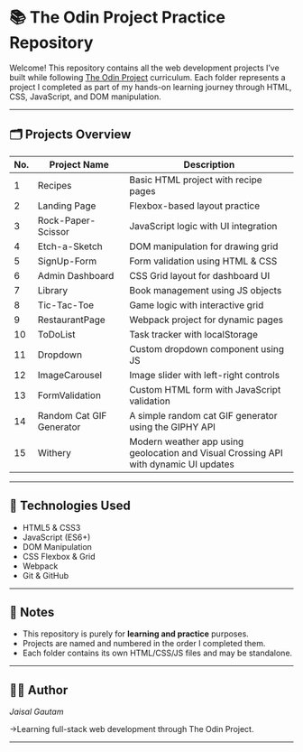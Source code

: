# 📚 The Odin Project Practice Repository

Welcome! This repository contains all the web development projects I’ve built while following [The Odin Project](https://www.theodinproject.com/) curriculum. Each folder represents a project I completed as part of my hands-on learning journey through HTML, CSS, JavaScript, and DOM manipulation.

---

## 🗂️ Projects Overview

| No. | Project Name         | Description                             |
|-----|----------------------|-----------------------------------------|
| 1   | Recipes              | Basic HTML project with recipe pages    |
| 2   | Landing Page         | Flexbox-based layout practice           |
| 3   | Rock-Paper-Scissor   | JavaScript logic with UI integration    |
| 4   | Etch-a-Sketch        | DOM manipulation for drawing grid       |
| 5   | SignUp-Form          | Form validation using HTML & CSS        |
| 6   | Admin Dashboard      | CSS Grid layout for dashboard UI        |
| 7   | Library              | Book management using JS objects        |
| 8   | Tic-Tac-Toe          | Game logic with interactive grid        |
| 9   | RestaurantPage       | Webpack project for dynamic pages       |
| 10  | ToDoList             | Task tracker with localStorage          |
| 11  | Dropdown             | Custom dropdown component using JS      |
| 12  | ImageCarousel        | Image slider with left-right controls   |
| 13  | FormValidation       | Custom HTML form with JavaScript validation   |
| 14  | Random Cat GIF Generator | A simple random cat GIF generator using the GIPHY API|
|15| Withery| Modern weather app using geolocation and Visual Crossing API with dynamic UI updates|



---

## 🚀 Technologies Used

- HTML5 & CSS3
- JavaScript (ES6+)
- DOM Manipulation
- CSS Flexbox & Grid
- Webpack
- Git & GitHub

---

## 📌 Notes

- This repository is purely for **learning and practice** purposes.
- Projects are named and numbered in the order I completed them.
- Each folder contains its own HTML/CSS/JS files and may be standalone.

---

## 👨‍💻 Author

*Jaisal Gautam*

->Learning full-stack web development through The Odin Project.  

---
